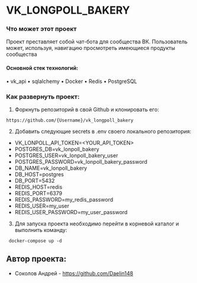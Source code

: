 # VK_LONGPOLL_BAKERY


### Что может этот проект
Проект преставляет собой чат-бота для сообщества ВК. Пользователь может, используя, навигацию просмотреть имеющиеся продукты сообщества


#### Основной стек технологий:
 • vk_api
 • sqlalchemy
 • Docker
 • Redis
 • PostgreSQL
 

### Как развернуть проект:
1. Форкнуть репозиторий в свой Github и клонировать  его:

```
https://github.com/{Username}/vk_longpoll_bakery
```
2. Добавить следующие secrets в .env своего локального репозитория:
- VK_LONPOLL_API_TOKEN=<YOUR_API_TOKEN>
- POSTGRES_DB=vk_lonpoll_bakery
- POSTGRES_USER=vk_lonpoll_bakery_user
- POSTGRES_PASSWORD=vk_lonpoll_bakery_password
- DB_NAME=vk_lonpoll_bakery
- DB_HOST=postgres
- DB_PORT=5432
- REDIS_HOST=redis
- REDIS_PORT=6379
- REDIS_PASSWORD=my_redis_password
- REDIS_USER=my_user
- REDIS_USER_PASSWORD=my_user_password

3. Для запуска проекта необходимо перейти в корневой каталог и выполнить команду:
```
 docker-compose up -d
```

## Автор проекта:

- Соколов Андрей - https://github.com/Daelin148